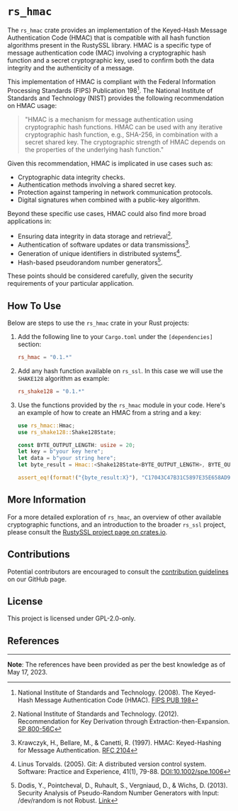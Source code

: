 # `rs_hmac`

The `rs_hmac` crate provides an implementation of the Keyed-Hash Message Authentication Code (HMAC) that is compatible with all hash function algorithms present in the RustySSL library. HMAC is a specific type of message authentication code (MAC) involving a cryptographic hash function and a secret cryptographic key, used to confirm both the data integrity and the authenticity of a message.

This implementation of HMAC is compliant with the Federal Information Processing Standards (FIPS) Publication 198[^1]. The National Institute of Standards and Technology (NIST) provides the following recommendation on HMAC usage:

> "HMAC is a mechanism for message authentication using cryptographic hash functions. HMAC can be used with any iterative cryptographic hash function, e.g., SHA-256, in combination with a secret shared key. The cryptographic strength of HMAC depends on the properties of the underlying hash function."

Given this recommendation, HMAC is implicated in use cases such as:

- Cryptographic data integrity checks.
- Authentication methods involving a shared secret key.
- Protection against tampering in network communication protocols.
- Digital signatures when combined with a public-key algorithm.

Beyond these specific use cases, HMAC could also find more broad applications in:

- Ensuring data integrity in data storage and retrieval[^2].
- Authentication of software updates or data transmissions[^3].
- Generation of unique identifiers in distributed systems[^4].
- Hash-based pseudorandom number generators[^5].

These points should be considered carefully, given the security requirements of your particular application.

## How To Use

Below are steps to use the `rs_hmac` crate in your Rust projects:

1. Add the following line to your `Cargo.toml` under the `[dependencies]` section:

   ```toml
   rs_hmac = "0.1.*"
   ```

2. Add any hash function available on `rs_ssl`. In this case we will use the `SHAKE128` algorithm as example:

   ```toml
   rs_shake128 = "0.1.*"
   ```

3. Use the functions provided by the `rs_hmac` module in your code. Here's an example of how to create an HMAC from a string and a key:

    ```rust
    use rs_hmac::Hmac;
    use rs_shake128::Shake128State;
    
    const BYTE_OUTPUT_LENGTH: usize = 20;
    let key = b"your key here";
    let data = b"your string here";
    let byte_result = Hmac::<Shake128State<BYTE_OUTPUT_LENGTH>, BYTE_OUTPUT_LENGTH>::digest(key, data);
    
    assert_eq!(format!("{byte_result:X}"), "C17043C47B31C5897E35E658AD9521734E5CBF")
    ```

## More Information

For a more detailed exploration of `rs_hmac`, an overview of other available cryptographic functions, and an introduction to the broader `rs_ssl` project, please consult the [RustySSL project page on crates.io](https://crates.io/crates/rs_ssl).

## Contributions

Potential contributors are encouraged to consult the [contribution guidelines](https://github.com/RustySSL/rs_ssl/CONTRIBUTING.md) on our GitHub page.

## License

This project is licensed under GPL-2.0-only.

## References

[^1]: National Institute of Standards and Technology. (2008). The Keyed-Hash Message Authentication Code (HMAC). [FIPS PUB 198](https://nvlpubs.nist.gov/nistpubs/FIPS/NIST.FIPS.198-1.pdf)
[^2]: National Institute of Standards and Technology. (2012). Recommendation for Key Derivation through Extraction-then-Expansion. [SP 800-56C](https://nvlpubs.nist.gov/nistpubs/SpecialPublications/NIST.SP.800-56Cr1.pdf)
[^3]: Krawczyk, H., Bellare, M., & Canetti, R. (1997). HMAC: Keyed-Hashing for Message Authentication. [RFC 2104](https://tools.ietf.org/html/rfc2104)
[^4]: Linus Torvalds. (2005). Git: A distributed version control system. Software: Practice and Experience, 41(1), 79-88. [DOI:10.1002/spe.1006](https://doi.org/10.1002/spe.1006)
[^5]: Dodis, Y., Pointcheval, D., Ruhault, S., Vergniaud, D., & Wichs, D. (2013). Security Analysis of Pseudo-Random Number Generators with Input: /dev/random is not Robust. [Link](https://eprint.iacr.org/2013/338.pdf)

---
**Note**: The references have been provided as per the best knowledge as of May 17, 2023.
